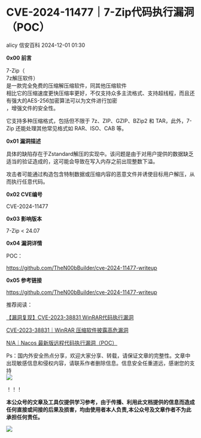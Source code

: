 #  CVE-2024-11477｜7-Zip代码执行漏洞（POC）   
alicy  信安百科   2024-12-01 01:30  
  
**0x00 前言**  
  
  
7-Zip（  
7z解压软件）  
是一款完全免费的压缩解压缩软件，同其他压缩软件  
相比它的压缩速度更快压缩率更好，不仅支持众多主流格式、支持超线程，而且还有强大的AES-256加密算法可以为文件进行加密  
，增强文件的安全性。  
  
  
它支持多种压缩格式，包括但不限于 7z、ZIP、GZIP、BZip2 和 TAR，此外，7-Zip 还能处理其他常见格式如 RAR、ISO、CAB 等。  
  
  
  
**0x01 漏洞描述**  
  
  
具体的缺陷存在于Zstandard解压的实现中。该问题是由于对用户提供的数据缺乏适当的验证造成的，这可能会导致在写入内存之前出现整数下溢。  
  
  
攻击者可能通过构造包含特制数据或压缩内容的恶意文件并诱使目标用户解压，从而执行任意代码。  
  
  
  
**0x02 CVE编号**  
  
  
CVE-2024-11477  
  
  
  
**0x03 影响版本**  
  
  
7-Zip < 24.07  
  
  
  
**0x04 漏洞详情**  
  
  
POC：  
  
https://github.com/TheN00bBuilder/cve-2024-11477-writeup  
  
  
  
**0x05 参考链接**  
  
  
https://github.com/TheN00bBuilder/cve-2024-11477-writeup  
  
  
  
  
推荐阅读：  
  
  
[【漏洞复现】CVE-2023-38831 WinRAR代码执行漏洞](https://mp.weixin.qq.com/s?__biz=Mzg2ODcxMjYzMA==&mid=2247484513&idx=1&sn=0fc004e592088c252a8a6ebfc33c3ea0&scene=21#wechat_redirect)  
  
  
  
[CVE-2023-38831｜WinRAR 压缩软件披露高危漏洞](https://mp.weixin.qq.com/s?__biz=Mzg2ODcxMjYzMA==&mid=2247484480&idx=1&sn=2d1e83128bf9f93ad47c4b920cc8cef2&scene=21#wechat_redirect)  
  
  
  
[N/A｜Nacos 最新版远程代码执行漏洞（POC）](https://mp.weixin.qq.com/s?__biz=Mzg2ODcxMjYzMA==&mid=2247485489&idx=2&sn=bcd605ef03372d5410e668f6698c30a7&scene=21#wechat_redirect)  
  
  
  
  
  
Ps：国内外安全热点分享，欢迎大家分享、转载，请保证文章的完整性。文章中出现敏感信息和侵权内容，请联系作者删除信息。信息安全任重道远，感谢您的支持  
![](https://mmbiz.qpic.cn/mmbiz_png/Whm7t4Je6urTIficI8UhQibwpYWx4ic7Bk40AJlXrgx3icofWCbd5cbJFheld132R8exvlHnicn0AUjHLmVok4wV9qA/640?wx_fmt=png&wxfrom=5&wx_lazy=1&wx_co=1 "")  
  
！！！  
  
  
**本公众号的文章及工具仅提供学习参考，由于传播、利用此文档提供的信息而造成任何直接或间接的后果及损害，均由使用者本人负责,本公众号及文章作者不为此承担任何责任。**  
  
![](https://mmbiz.qpic.cn/mmbiz_png/Whm7t4Je6uqQ24S6worK6npevNP8p1uPc9jQeMAib2iaibBnibOzFaIbD0KlvsEtUAmL3xdbJJnWk74Y1KfBcIazzw/640?wx_fmt=png "")  
  
  
